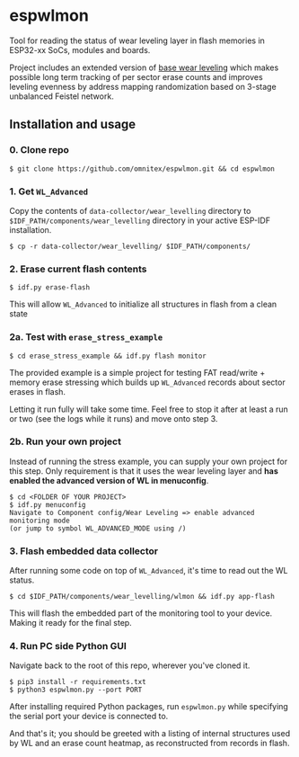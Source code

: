 # espwlmon

Tool for reading the status of wear leveling layer in flash memories in ESP32-xx SoCs, modules and boards.

Project includes an extended version of [base wear leveling](https://docs.espressif.com/projects/esp-idf/en/latest/esp32/api-reference/storage/wear-levelling.html) which makes possible long term tracking of per sector erase counts and improves leveling evenness by address mapping randomization based on 3-stage unbalanced Feistel network.

## Installation and usage

### 0. Clone repo

```
$ git clone https://github.com/omnitex/espwlmon.git && cd espwlmon
```

### 1. Get `WL_Advanced`

Copy the contents of `data-collector/wear_levelling` directory to `$IDF_PATH/components/wear_levelling` directory in your active ESP-IDF installation.

```
$ cp -r data-collector/wear_levelling/ $IDF_PATH/components/
```

<!-- TODO base->advanced will have to investigate -->
### 2. Erase current flash contents

```
$ idf.py erase-flash
```

This will allow `WL_Advanced` to initialize all structures in flash from a clean state

### 2a. Test with `erase_stress_example`

```
$ cd erase_stress_example && idf.py flash monitor
```

The provided example is a simple project for testing FAT read/write + memory erase stressing which builds up `WL_Advanced` records about sector erases in flash.

Letting it run fully will take some time. Feel free to stop it after at least a run or two (see the logs while it runs) and move onto step 3.

### 2b. Run your own project

Instead of running the stress example, you can supply your own project for this step. Only requirement is that it uses the wear leveling layer and **has enabled the advanced version of WL in menuconfig**.

```
$ cd <FOLDER OF YOUR PROJECT>
$ idf.py menuconfig
Navigate to Component config/Wear Leveling => enable advanced monitoring mode
(or jump to symbol WL_ADVANCED_MODE using /)
```

### 3. Flash embedded data collector

After running some code on top of `WL_Advanced`, it's time to read out the WL status.

```
$ cd $IDF_PATH/components/wear_levelling/wlmon && idf.py app-flash
```

This will flash the embedded part of the monitoring tool to your device. Making it ready for the final step.

### 4. Run PC side Python GUI

Navigate back to the root of this repo, wherever you've cloned it.

<!-- TODO pip vs pip3 -->
```
$ pip3 install -r requirements.txt
$ python3 espwlmon.py --port PORT
```

After installing required Python packages, run `espwlmon.py` while specifying the serial port your device is connected to.

And that's it; you should be greeted with a listing of internal structures used by WL and an erase count heatmap, as reconstructed from records in flash.

